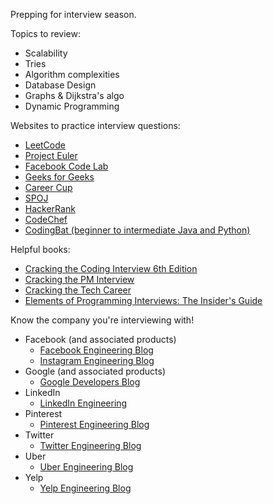 Prepping for interview season.

Topics to review:
- Scalability
- Tries
- Algorithm complexities
- Database Design
- Graphs & Dijkstra's algo
- Dynamic Programming


Websites to practice interview questions:
- [LeetCode](https://leetcode.com/)
- [Project Euler](https://projecteuler.net/)
- [Facebook Code Lab](https://codelab.interviewbit.com/index/)
- [Geeks for Geeks](http://qa.geeksforgeeks.org/)
- [Career Cup](http://www.careercup.com/page)
- [SPOJ](http://www.spoj.com/)
- [HackerRank](https://www.hackerrank.com/)
- [CodeChef](https://www.codechef.com/)
- [CodingBat (beginner to intermediate Java and Python)](http://codingbat.com/)


Helpful books:
- [Cracking the Coding Interview 6th Edition](http://www.amazon.com/gp/product/0984782850/)
- [Cracking the PM Interview](http://www.amazon.com/Cracking-PM-Interview-Product-Technology/dp/0984782818/)
- [Cracking the Tech Career](http://www.amazon.com/Cracking-Tech-Career-Insider-Microsoft/dp/1118968085/)
- [Elements of Programming Interviews: The Insider's Guide](http://www.amazon.com/Elements-Programming-Interviews-Insiders-Guide/dp/1479274836/)


Know the company you're interviewing with!
- Facebook (and associated products)
    - [Facebook Engineering Blog](https://code.facebook.com/)
    - [Instagram Engineering Blog](http://instagram-engineering.tumblr.com/)
- Google (and associated products)
    - [Google Developers Blog](http://googledevelopers.blogspot.com/)
- LinkedIn
    - [LinkedIn Engineering](https://engineering.linkedin.com/)
- Pinterest
    - [Pinterest Engineering Blog](https://engineering.pinterest.com/)
- Twitter
    - [Twitter Engineering Blog](https://blog.twitter.com/engineering)
- Uber
    - [Uber Engineering Blog](https://eng.uber.com/)
- Yelp
    - [Yelp Engineering Blog](http://engineeringblog.yelp.com/)